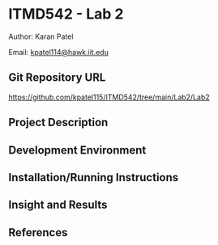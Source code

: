 # ITMD542 - Lab 2
Author: Karan Patel

Email: kpatel114@hawk.iit.edu

## Git Repository URL
https://github.com/kpatel115/ITMD542/tree/main/Lab2/Lab2
## Project Description

## Development Environment

## Installation/Running Instructions

## Insight and Results

## References
